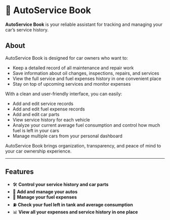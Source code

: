 # 🚗 AutoService Book

**AutoService Book** is your reliable assistant for tracking and managing your car’s service history.

## About

AutoService Book is designed for car owners who want to:

- Keep a detailed record of all maintenance and repair work
- Save information about oil changes, inspections, repairs, and services
- View the full service and fuel expenses history in one convenient place
- Stay on top of upcoming services and monitor expenses

With a clean and user-friendly interface, you can easily:

- Add and edit service records
- Add and edit fuel expense records
- Add and edit car parts
- View service history for each vehicle
- Analyze your current average fuel consumption and control how much fuel is left in your cars
- Manage multiple cars from your personal dashboard

AutoService Book brings organization, transparency, and peace of mind to your car ownership experience.

---

## Features

- 🛠️ **Control your service history and car parts**
- 🚗 **Add and manage your autos**
- 🔋 **Manage your fuel expenses**
- ⛽ **Check your fuel left in tank and average consumption**
- 📊 **View all your expenses and service history in one place**